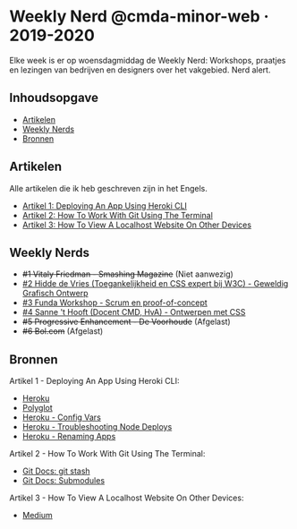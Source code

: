 # Weekly Nerd @cmda-minor-web · 2019-2020

Elke week is er op woensdagmiddag de Weekly Nerd: Workshops, praatjes en lezingen van bedrijven en designers over het vakgebied. Nerd alert.

## Inhoudsopgave

* [Artikelen](#Artikelen)
* [Weekly Nerds](#Weekly-Nerds)
* [Bronnen](#Bronnen)

## Artikelen

Alle artikelen die ik heb geschreven zijn in het Engels.

- [Artikel 1: Deploying An App Using Heroki CLI](https://github.com/MarjoleinAardewijn/weekly-nerd-1920/wiki/Deploying-An-App-Using-Heroku-CLI)
- [Artikel 2: How To Work With Git Using The Terminal](https://github.com/MarjoleinAardewijn/weekly-nerd-1920/wiki/How-To-Work-With-Git-Using-The-Terminal)
- [Artikel 3: How To View A Localhost Website On Other Devices](https://github.com/MarjoleinAardewijn/weekly-nerd-1920/wiki/How-To-View-A-Localhost-Website-On-Other-Devices)

## Weekly Nerds

- ~~#1 Vitaly Friedman - Smashing Magazine~~ (Niet aanwezig)
- [#2 Hidde de Vries (Toegankelijkheid en CSS expert bij W3C) - Geweldig Grafisch Ontwerp](https://github.com/MarjoleinAardewijn/weekly-nerd-1920/wiki/Geweldig-Grafisch-Ontwerp)
- [#3 Funda Workshop - Scrum en proof-of-concept](https://github.com/MarjoleinAardewijn/weekly-nerd-1920/wiki/Workshop-Funda)
- [#4 Sanne 't Hooft (Docent CMD, HvA) - Ontwerpen met CSS](https://github.com/MarjoleinAardewijn/weekly-nerd-1920/wiki/Ontwerpen-met-CSS)
- ~~#5 Progressive Enhancement - De Voorhoude~~ (Afgelast)
- ~~#6 Bol.com~~ (Afgelast)

## Bronnen

Artikel 1 - Deploying An App Using Heroki CLI:
- [Heroku](https://en.wikipedia.org/wiki/Heroku)
- [Polyglot](https://en.wikipedia.org/wiki/Polyglot_(computing)/)
- [Heroku - Config Vars](https://devcenter.heroku.com/articles/config-vars)
- [Heroku - Troubleshooting Node Deploys](https://devcenter.heroku.com/articles/troubleshooting-node-deploys)
- [Heroku - Renaming Apps](https://devcenter.heroku.com/articles/renaming-apps)

Artikel 2 - How To Work With Git Using The Terminal:
- [Git Docs: git stash](https://git-scm.com/docs/git-stash)
- [Git Docs: Submodules](https://git-scm.com/book/nl/v2/Git-Tools-Submodules)

Artikel 3 - How To View A Localhost Website On Other Devices:
- [Medium](https://medium.com/@prowe214/tip-how-to-view-localhost-web-apps-on-your-phone-ad6b2c883a7c)
